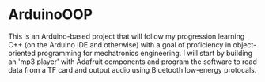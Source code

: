 # ArduinoOOP
This is an Arduino-based project that will follow my progression learning C++ (on the Arduino IDE and otherwise) with a goal of proficiency in object-oriented programming for mechatronics engineering. I will start by building an 'mp3 player' with Adafruit components and program the software to read data from a TF card and output audio using Bluetooth low-energy protocals. 
